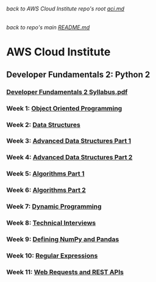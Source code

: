 ###### back to AWS Cloud Institute repo's root [aci.md](../aci.md)
###### back to repo's main [README.md](../../../README.md)
# AWS Cloud Institute
## Developer Fundamentals 2: Python 2
### [Developer Fundamentals 2 Syllabus.pdf](./files/DeveloperFundamentals2Syllabus.pdf)

### Week 1: [Object Oriented Programming](./W01ObjectOrientedProgramming.md)
### Week 2: [Data Structures](./W02DataStructures.md)
### Week 3: [Advanced Data Structures Part 1](./W03AdvancedDataStructuresPart1.md)
### Week 4: [Advanced Data Structures Part 2](./W04AdvancedDataStructuresPart2.md)
### Week 5: [Algorithms Part 1](./W05AlgorithmsPart1.md)
### Week 6: [Algorithms Part 2](./W06AlgorithmsPart2.md)
### Week 7: [Dynamic Programming](./W07DynamicProgramming.md)
### Week 8: [Technical Interviews](./W08TechnicalInterviews.md)
### Week 9: [Defining NumPy and Pandas](./W09DefiningNumPyAndPandas.md)
### Week 10: [Regular Expressions](./W10RegularExpressions.md)
### Week 11: [Web Requests and REST APIs](./W11WebRequestsAndRESTAPIs.md)
